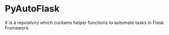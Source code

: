 # PyAutoFlask
It is a repository which contains helper functions to automate tasks in Flask Framework
